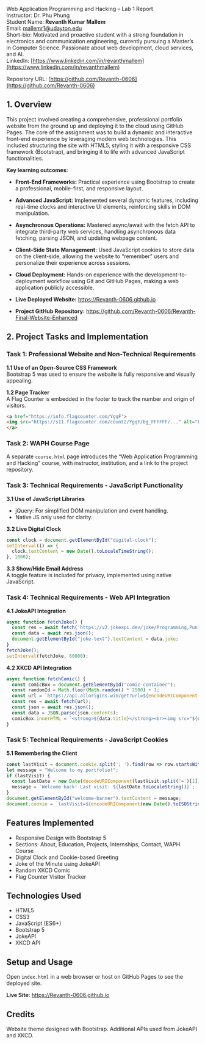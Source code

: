 Web Application Programming and Hacking – Lab 1 Report  
Instructor: Dr. Phu Phung  
Student Name: **Revanth Kumar Mallem**  
Email: mallemr1@udayton.edu  
Short-bio: Motivated and proactive student with a strong foundation in electronics and communication engineering, currently pursuing a Master’s in Computer Science. Passionate about web development, cloud services, and AI.  
LinkedIn: [https://www.linkedin.com/in/revanthmallem](https://www.linkedin.com/in/revanthmallem)

Repository URL: [https://github.com/Revanth-0606](https://github.com/Revanth-0606)

## 1. Overview
This project involved creating a comprehensive, professional portfolio website from the ground up and deploying it to the cloud using GitHub Pages. The core of the assignment was to build a dynamic and interactive front-end experience by leveraging modern web technologies. This included structuring the site with HTML5, styling it with a responsive CSS framework (Bootstrap), and bringing it to life with advanced JavaScript functionalities.

**Key learning outcomes:**
- **Front-End Frameworks:** Practical experience using Bootstrap to create a professional, mobile-first, and responsive layout.
- **Advanced JavaScript:** Implemented several dynamic features, including real-time clocks and interactive UI elements, reinforcing skills in DOM manipulation.
- **Asynchronous Operations:** Mastered async/await with the fetch API to integrate third-party web services, handling asynchronous data fetching, parsing JSON, and updating webpage content.
- **Client-Side State Management:** Used JavaScript cookies to store data on the client-side, allowing the website to “remember” users and personalize their experience across sessions.
- **Cloud Deployment:** Hands-on experience with the development-to-deployment workflow using Git and GitHub Pages, making a web application publicly accessible.

- **Live Deployed Website:** https://Revanth-0606.github.io  
- **Project GitHub Repository:** https://github.com/Revanth-0606/Revanth-Final-Website-Enhanced

## 2. Project Tasks and Implementation
### Task 1: Professional Website and Non-Technical Requirements
**1.1 Use of an Open-Source CSS Framework**  
Bootstrap 5 was used to ensure the website is fully responsive and visually appealing.

**1.2 Page Tracker**  
A Flag Counter is embedded in the footer to track the number and origin of visitors.
```html
<a href="https://info.flagcounter.com/YgqF">
<img src="https://s11.flagcounter.com/count2/YgqF/bg_FFFFFF/..." alt="Flag Counter" border="0">
</a>
```

### Task 2: WAPH Course Page
A separate `course.html` page introduces the “Web Application Programming and Hacking” course, with instructor, institution, and a link to the project repository.

### Task 3: Technical Requirements - JavaScript Functionality
**3.1 Use of JavaScript Libraries**  
- jQuery: For simplified DOM manipulation and event handling.  
- Native JS only used for clarity.

**3.2 Live Digital Clock**
```js
const clock = document.getElementById("digital-clock");
setInterval(() => {
  clock.textContent = new Date().toLocaleTimeString();
}, 1000);
```

**3.3 Show/Hide Email Address**  
A toggle feature is included for privacy, implemented using native JavaScript.

### Task 4: Technical Requirements - Web API Integration
**4.1 JokeAPI Integration**
```js
async function fetchJoke() {
  const res = await fetch('https://v2.jokeapi.dev/joke/Programming,Pun?type=single');
  const data = await res.json();
  document.getElementById("joke-text").textContent = data.joke;
}
fetchJoke();
setInterval(fetchJoke, 60000);
```

**4.2 XKCD API Integration**
```js
async function fetchComic() {
  const comicBox = document.getElementById("comic-container");
  const randomId = Math.floor(Math.random() * 2500) + 1;
  const url = `https://api.allorigins.win/get?url=${encodeURIComponent(`https://xkcd.com/${randomId}/info.0.json`)}`;
  const res = await fetch(url);
  const json = await res.json();
  const data = JSON.parse(json.contents);
  comicBox.innerHTML = `<strong>${data.title}</strong><br><img src="${data.img}" alt="${data.alt}" title="${data.alt}" />`;
}
```

### Task 5: Technical Requirements - JavaScript Cookies
**5.1 Remembering the Client**
```js
const lastVisit = document.cookie.split('; ').find(row => row.startsWith('lastVisit='));
let message = "Welcome to my portfolio!";
if (lastVisit) {
  const lastDate = new Date(decodeURIComponent(lastVisit.split('=')[1]));
  message = `Welcome back! Last visit: ${lastDate.toLocaleString()}`;
}
document.getElementById("welcome-banner").textContent = message;
document.cookie = `lastVisit=${encodeURIComponent(new Date().toISOString())}; path=/; max-age=31536000`;
```

## Features Implemented
- Responsive Design with Bootstrap 5
- Sections: About, Education, Projects, Internships, Contact, WAPH Course
- Digital Clock and Cookie-based Greeting
- Joke of the Minute using JokeAPI
- Random XKCD Comic
- Flag Counter Visitor Tracker

## Technologies Used
- HTML5  
- CSS3  
- JavaScript (ES6+)  
- Bootstrap 5  
- JokeAPI  
- XKCD API

## Setup and Usage
Open `index.html` in a web browser or host on GitHub Pages to see the deployed site.

**Live Site:** https://Revanth-0606.github.io

## Credits
Website theme designed with Bootstrap.
Additional APIs used from JokeAPI and XKCD.
